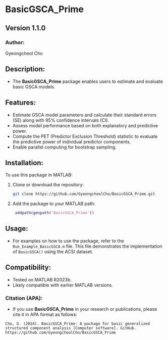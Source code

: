 # BasicGSCA_Prime

## Version 1.1.0

### Author:
Gyeongcheol Cho

## Description:
- The **BasicGSCA_Prime** package enables users to estimate and evaluate basic GSCA models.

## Features:
- Estimate GSCA model parameters and calculate their standard errors (SE) along with 95% confidence intervals (CI).
- Assess model performance based on both explanatory and predictive power.
- Compute the PET (Predictor Exclusion Threshold) statistic to evaluate the predictive power of individual predictor components.
- Enable parallel computing for bootstrap sampling.

## Installation:
To use this package in MATLAB:
1. Clone or download the repository:
   ```bash
   git clone https://github.com/GyeongcheolCho/BasicGSCA_Prime.git
   ```
2. Add the package to your MATLAB path:
   ```matlab
    addpath(genpath('BasicGSCA_Prime'))
   ```

## Usage:
- For examples on how to use the package, refer to the `Run_Example_BasicGSCA.m` file. This file demonstrates the implementation of `BasicGSCA()` using the ACSI dataset.

## Compatibility:
- Tested on MATLAB R2023b.
- Likely compatible with earlier MATLAB versions.

### Citation (APA):
- If you use **BasicGSCA_Prime** in your research or publications, please cite it in APA format as follows:

```plaintext
Cho, G. (2024). BasicGSCA_Prime: A package for basic generalized structured component analysis [Computer software]. GitHub. https://github.com/GyeongcheolCho/BasicGSCA_Prime
```
